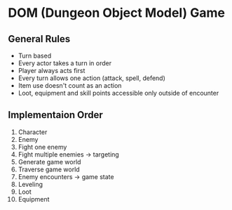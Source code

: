 # DOM (Dungeon Object Model) Game

## General Rules
* Turn based
* Every actor takes a turn in order
* Player always acts first
* Every turn allows one action (attack, spell, defend)
* Item use doesn't count as an action
* Loot, equipment and skill points accessible only outside of encounter

## Implementaion Order

1. Character
1. Enemy
1. Fight one enemy
1. Fight multiple enemies -> targeting
1. Generate game world
1. Traverse game world
1. Enemy encounters -> game state
1. Leveling
1. Loot
1. Equipment
